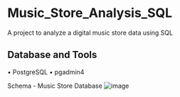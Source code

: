 # Music_Store_Analysis_SQL

A project to analyze a digital music store data using SQL

## Database and Tools
• PostgreSQL
• pgadmin4

Schema - Music Store Database
![image](https://user-images.githubusercontent.com/98437584/225300848-98c53746-afc7-414c-8086-f9ef11a21455.png)

